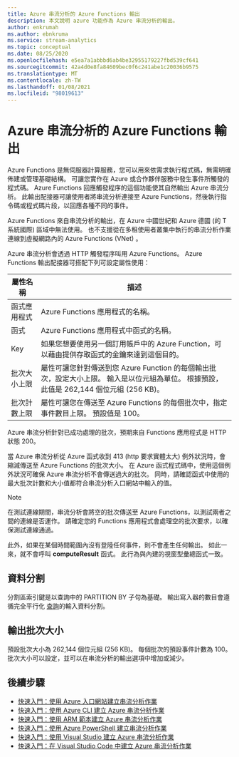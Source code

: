 ```yaml
---
title: Azure 串流分析的 Azure Functions 輸出
description: 本文說明 azure 功能作為 Azure 串流分析的輸出。
author: enkrumah
ms.author: ebnkruma
ms.service: stream-analytics
ms.topic: conceptual
ms.date: 08/25/2020
ms.openlocfilehash: e5ea7a1abbbd6ab4be32955179227fbd539cf641
ms.sourcegitcommit: 42a4d0e8fa84609bec0f6c241abe1c20036b9575
ms.translationtype: MT
ms.contentlocale: zh-TW
ms.lasthandoff: 01/08/2021
ms.locfileid: "98019613"
---
```

# <a name="azure-functions-output-from-azure-stream-analytics"></a>Azure 串流分析的 Azure Functions 輸出

Azure Functions 是無伺服器計算服務，您可以用來依需求執行程式碼，無需明確佈建或管理基礎結構。 可讓您實作在 Azure 或合作夥伴服務中發生事件所觸發的程式碼。 Azure Functions 回應觸發程序的這個功能使其自然輸出 Azure 串流分析。 此輸出配接器可讓使用者將串流分析連接至 Azure Functions，然後執行指令碼或程式碼片段，以回應各種不同的事件。

Azure Functions 來自串流分析的輸出，在 Azure 中國世紀和 Azure 德國 (的 T 系統國際) 區域中無法使用。 也不支援從在多租使用者叢集中執行的串流分析作業連線到虛擬網路內的 Azure Functions (VNet) 。

Azure 串流分析會透過 HTTP 觸發程序叫用 Azure Functions。 Azure Functions 輸出配接器可搭配下列可設定屬性使用：

| 屬性名稱 | 描述 |
| --- | --- |
| 函式應用程式 |Azure Functions 應用程式的名稱。 |
| 函式 |Azure Functions 應用程式中函式的名稱。 |
| Key |如果您想要使用另一個訂用帳戶中的 Azure Function，可以藉由提供存取函式的金鑰來達到這個目的。 |
| 批次大小上限 |屬性可讓您針對傳送到您 Azure Function 的每個輸出批次，設定大小上限。 輸入是以位元組為單位。 根據預設，此值是 262,144 個位元組 (256 KB)。 |
| 批次計數上限  |屬性可讓您在傳送至 Azure Functions 的每個批次中，指定事件數目上限。 預設值是 100。 |

Azure 串流分析針對已成功處理的批次，預期來自 Functions 應用程式是 HTTP 狀態 200。

當 Azure 串流分析從 Azure 函式收到 413 (http 要求實體太大) 例外狀況時，會縮減傳送至 Azure Functions 的批次大小。 在 Azure 函式程式碼中，使用這個例外狀況可確保 Azure 串流分析不會傳送過大的批次。 同時，請確認函式中使用的最大批次計數和大小值都符合串流分析入口網站中輸入的值。

> [!NOTE]
> 在測試連線期間，串流分析會將空的批次傳送至 Azure Functions，以測試兩者之間的連線是否運作。 請確定您的 Functions 應用程式會處理空的批次要求，以確保測試連線通過。

此外，如果在某個時間範圍內沒有登陸任何事件，則不會產生任何輸出。 如此一來，就不會呼叫 **computeResult** 函式。 此行為與內建的視窗型彙總函式一致。

## <a name="partitioning"></a>資料分割

分割區索引鍵是以查詢中的 PARTITION BY 子句為基礎。 輸出寫入器的數目會遵循完全平行化 [查詢](stream-analytics-scale-jobs.md)的輸入資料分割。

## <a name="output-batch-size"></a>輸出批次大小

預設批次大小為 262,144 個位元組 (256 KB)。 每個批次的預設事件計數為 100。 批次大小可以設定，並可以在串流分析的輸出選項中增加或減少。

## <a name="next-steps"></a>後續步驟

* [快速入門：使用 Azure 入口網站建立串流分析作業](stream-analytics-quick-create-portal.md)
* [快速入門：使用 Azure CLI 建立 Azure 串流分析作業](quick-create-azure-cli.md)
* [快速入門：使用 ARM 範本建立 Azure 串流分析作業](quick-create-azure-resource-manager.md)
* [快速入門：使用 Azure PowerShell 建立串流分析作業](stream-analytics-quick-create-powershell.md)
* [快速入門：使用 Visual Studio 建立 Azure 串流分析作業](stream-analytics-quick-create-vs.md)
* [快速入門：在 Visual Studio Code 中建立 Azure 串流分析作業](quick-create-visual-studio-code.md)